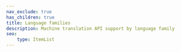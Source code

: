 ```yaml
---
nav_exclude: true
has_children: true
title: Language families
description: Machine translation API support by language family
seo:
    type: ItemList
---
```

